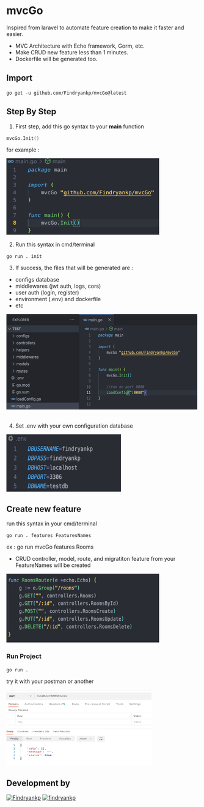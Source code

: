 # mvcGo
Inspired from laravel to automate feature creation to make it faster and easier.
* MVC Architecture with Echo framework, Gorm, etc.
* Make CRUD new feature less than 1 minutes.
* Dockerfile will be generated too.

## Import
```shell
go get -u github.com/Findryankp/mvcGo@latest
```

## Step By Step
1. First step, add this go syntax to your **main** function
```go
mvcGo.Init()
```
for example :
<br/>
<div align="left">
  <a href="https://github.com/othneildrew/Best-README-Template">
    <img src="images/01.png" alt="Logo" height="200" width="400">
  </a>
</div>

2. Run this syntax in cmd/terminal
```shell
go run . init
```

3. If success, the files that will be generated are :
* configs database
* middlewares (jwt auth, logs, cors)
* user auth (login, register)
* environment (.env) and dockerfile
* etc
<div align="left">
  <a href="https://github.com/othneildrew/Best-README-Template">
    <img src="images/02.png" alt="Logo" height="250" width="500">
  </a>
</div>  
<br/>

4. Set .env with your own configuration database

<div align="left">
  <a href="https://github.com/othneildrew/Best-README-Template">
    <img src="images/env.png" alt="Logo" height="150" width="300">
  </a>
</div>

## Create new feature
run this syntax in your cmd/terminal
```shell
go run . features FeaturesNames
```
ex : go run mvcGo features Rooms

* CRUD controller, model, route, and migratiton feature from your FeatureNames will be created
<div align="left">
  <a href="https://github.com/othneildrew/Best-README-Template">
    <img src="images/03.png" alt="Logo" height="180" width="400">
  </a>
</div>

### Run Project
```shell
go run .
```

try it with your postman or another
<div align="left">
  <a href="https://github.com/othneildrew/Best-README-Template">
    <img src="images/04.png" alt="Logo" height="200" width="380">
  </a>
</div>

## Development by
[![Findryankp](https://img.shields.io/badge/Findryankp-grey?style=for-the-badge&logo=github&logoColor=white)](https://github.com/Findryankp)
[![findryankp](https://img.shields.io/badge/findryankp-blue?style=for-the-badge&logo=linkedin&logoColor=white)](https://www.linkedin.com/in/Findryankp/)
